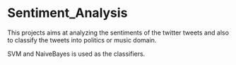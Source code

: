 # Sentiment_Analysis

This projects aims at analyzing the sentiments of the twitter tweets and also to classify the tweets into politics or music domain.

SVM and NaiveBayes is used as the classifiers.
